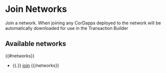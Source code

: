 # Join Networks 

Join a network. When joining any CorDapps deployed to the network will be 
automatically downloaded for use in the Transaction Builder 


## Available networks 


{{#networks}}
* {{.}} [join](/web/networks/{{.}}/join)
{{/networks}}

